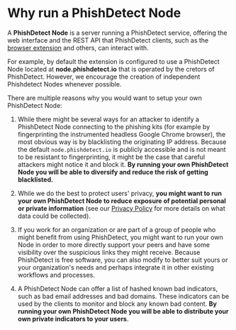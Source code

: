 # Why run a PhishDetect Node

A **PhishDetect Node** is a server running a PhishDetect service, offering the web interface and the REST API that PhishDetect clients, such as the [browser extension](https://github.com/phishdetect/phishdetect-extension) and others, can interact with.

For example, by default the extension is configured to use a PhishDetect Node located at **node.phishdetect.io** that is operated by the cretors of PhishDetect. However, we encourage the creation of independent Phishdetect Nodes whenever possible.

There are multiple reasons why you would want to setup your own PhishDetect Node:

1. While there might be several ways for an attacker to identify a PhishDetect Node connecting to the phishing kits (for example by fingerprinting the instrumented headless Google Chrome browser), the most obvious way is by blacklisting the originating IP address. Because the default `node.phishdetect.io` is publicly accessible and is not meant to be resistant to fingerprinting, it might be the case that careful attackers might notice it and block it. **By running your own PhishDetect Node you will be able to diversify and reduce the risk of getting blacklisted.**

2. While we do the best to protect users' privacy, **you might want to run your own PhishDetect Node to reduce exposure of potential personal or private information** (see our [Privacy Policy](https://phishdetect.io/help/privacy/) for more details on what data could be collected).

3. If you work for an organization or are part of a group of people who might benefit from using PhishDetect, you might want to run your own Node in order to more directly support your peers and have some visibility over the suspicious links they might receive. Because PhishDetect is free software, you can also modify to better suit yours or your organization's needs and perhaps integrate it in other existing workflows and processes.

4. A PhishDetect Node can offer a list of hashed known bad indicators, such as bad email addresses and bad domains. These indicators can be used by the clients to monitor and block any known bad content. **By running your own PhishDetect Node you will be able to distribute your own private indicators to your users**.
